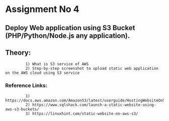 # Assignment No 4
## Deploy Web application using S3 Bucket (PHP/Python/Node.js any application).

## Theory:
             1) What is S3 service of AWS
             2) Step-by-step screenshot to upload static web application on the AWS cloud using S3 service

### Reference Links:

             1) https://docs.aws.amazon.com/AmazonS3/latest/userguide/HostingWebsiteOnS3Setup.html
             2) https://www.sqlshack.com/launch-a-static-website-using-aws-s3-buckets/
             3) https://linuxhint.com/static-website-on-aws-s3/

